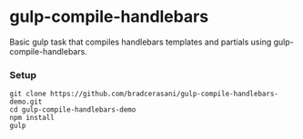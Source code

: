 # gulp-compile-handlebars

Basic gulp task that compiles handlebars templates and partials using gulp-compile-handlebars.

### Setup

```fish
git clone https://github.com/bradcerasani/gulp-compile-handlebars-demo.git
cd gulp-compile-handlebars-demo
npm install
gulp
```
